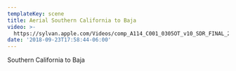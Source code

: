 ```yaml
---
templateKey: scene
title: Aerial Southern California to Baja
video: >-
  https://sylvan.apple.com/Videos/comp_A114_C001_0305OT_v10_SDR_FINAL_22062018_SDR_2K_AVC.mov
date: '2018-09-23T17:58:44-06:00'
---
```

Southern California to Baja
